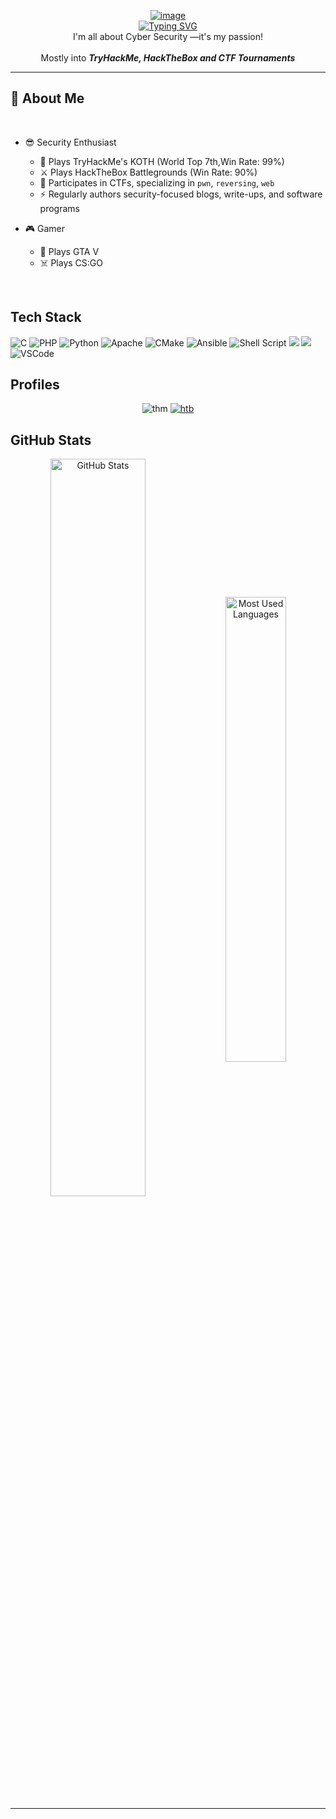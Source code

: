  



<p align="center">
  <a href=""><img src="https://media1.giphy.com/media/v1.Y2lkPTc5MGI3NjExbjhuYTdvaHhraWo0bDFpbjJ3d2F2dmhjdG83NWs2NzZwZjBxNTQ0cyZlcD12MV9pbnRlcm5hbF9naWZfYnlfaWQmY3Q9Zw/MSemvqMIRY3jMcvpd2/giphy.gif" alt="image" /></a>
  <br> 
  <a href="https://git.io/typing-svg"><img src="https://readme-typing-svg.demolab.com?font=Fira+Code&pause=1000&center=true&vCenter=true&random=false&width=435&lines=Cyber+Security+Enthusiast;Coder;Bug+Hunter;Gamer" alt="Typing SVG" /></a><br> 
  I'm all about Cyber Security —it's my passion!<br><br>
  Mostly into <b><i>TryHackMe, HackTheBox and CTF Tournaments</i></b><br>
</p>

---

## 💫 About Me 

<br>

* 😎 Security Enthusiast
  - 👑 Plays TryHackMe's KOTH (World Top 7th,Win Rate: 99%) 
  - ⚔️ Plays HackTheBox Battlegrounds (Win Rate: 90%) 
  - 🏁 Participates in CTFs, specializing in `pwn`, `reversing`, `web`
  - ⚡ Regularly authors security-focused blogs, write-ups, and software programs

* 🎮 Gamer
  - 🥷 Plays GTA V
  - ☠️ Plays CS:GO 


<br>


## Tech Stack 

![C](https://img.shields.io/badge/c-%2300599C.svg?style=for-the-badge&logo=c&logoColor=white) ![PHP](https://img.shields.io/badge/php-%23777BB4.svg?style=for-the-badge&logo=php&logoColor=white) ![Python](https://img.shields.io/badge/python-3670A0?style=for-the-badge&logo=python&logoColor=ffdd54) ![Apache](https://img.shields.io/badge/apache-%23D42029.svg?style=for-the-badge&logo=apache&logoColor=white) ![CMake](https://img.shields.io/badge/CMake-%23008FBA.svg?style=for-the-badge&logo=cmake&logoColor=white) ![Ansible](https://img.shields.io/badge/ansible-%231A1918.svg?style=for-the-badge&logo=ansible&logoColor=white) ![Shell Script](https://img.shields.io/badge/shell_script-%23121011.svg?style=for-the-badge&logo=gnu-bash&logoColor=white)
![](https://img.shields.io/badge/Kali_Linux-557C94?style=for-the-badge&logo=kali-linux&logoColor=white)
![](https://img.shields.io/badge/tmux-1BB91F?style=for-the-badge&logo=tmux&logoColor=white)
![VSCode](https://img.shields.io/static/v1?style=for-the-badge&message=VSCode&color=007ACC&logo=Visual+Studio+Code&logoColor=FFFFFF&label=)



## Profiles

<div align="center">
 <img src="https://tryhackme-badges.s3.amazonaws.com/Trevohack.png" alt="thm"/> 
 <a href="https://app.hackthebox.com/profile/1617581"><img src="https://www.hackthebox.com/badge/image/1617581" alt="htb"></a>
</div>

## GitHub Stats

<div align="center">
  <a href="#"><img align="center" width="55%" title="GitHub Stats" alt="GitHub Stats" src="https://github-readme-stats.vercel.app/api?username=Trevohack&show_icons=true&count_private=true&theme=transparent&title_color=999999&text_color=999999&border_color=0ac647&icon_color=0ac647#gh-dark-mode-only"/></a>
  <a href="#"><img align="center" width="43.7%" title="Most Used Languages" alt="Most Used Languages" src="https://github-readme-stats.vercel.app/api/top-langs/?username=Trevohack&langs_count=10&layout=compact&hide=HTML,CSS,SCSS&theme=transparent&title_color=999999&text_color=999999&border_color=0ac647#gh-dark-mode-only"/></a>
</div>



---
